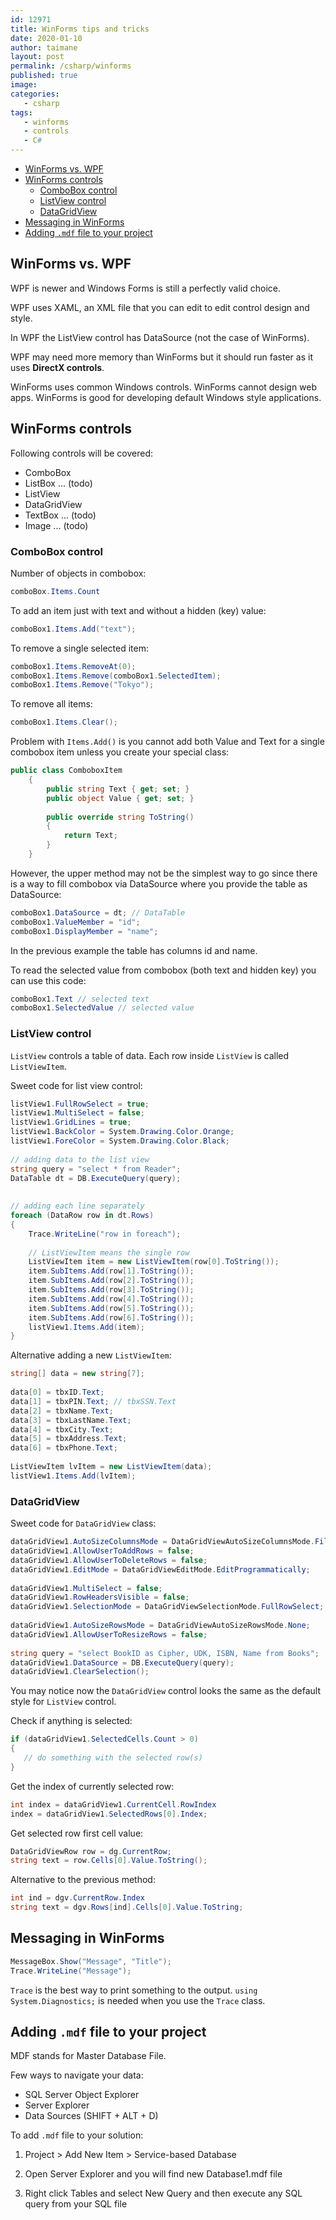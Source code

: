 ```yaml
---
id: 12971
title: WinForms tips and tricks
date: 2020-01-10
author: taimane
layout: post
permalink: /csharp/winforms
published: true
image: 
categories:
   - csharp
tags:
   - winforms
   - controls
   - C#
---
```


- [WinForms vs. WPF](#winforms-vs-wpf)
- [WinForms controls](#winforms-controls)
  - [ComboBox control](#combobox-control)
  - [ListView control](#listview-control)
  - [DataGridView](#datagridview)
- [Messaging in WinForms](#messaging-in-winforms)
- [Adding `.mdf` file to your project](#adding-mdf-file-to-your-project)

## WinForms vs. WPF
 
WPF is newer and Windows Forms is still a perfectly valid choice.
 
WPF uses XAML, an XML file that you can edit to edit control design and style.
 
In WPF the ListView control has DataSource (not the case of WinForms).
 
WPF may need more memory than WinForms but it should run faster as it uses **DirectX controls**.
 
WinForms uses common Windows controls.
WinForms cannot design web apps.
WinForms is good for developing default Windows style applications.
 
 
## WinForms controls
 
Following controls will be covered:
 
* ComboBox
* ListBox ... (todo)
* ListView
* DataGridView
* TextBox ... (todo)
* Image ... (todo)
 
 
### ComboBox control
 
Number of objects in combobox:
```c#
comboBox.Items.Count
```
 
To add an item just with text and without a hidden (key) value:
```c#
comboBox1.Items.Add("text");
```
 
To remove a single selected item:
 
```c#
comboBox1.Items.RemoveAt(0);  
comboBox1.Items.Remove(comboBox1.SelectedItem);  
comboBox1.Items.Remove("Tokyo");  
```
 
To remove all items:
 
```c#
comboBox1.Items.Clear();
```
 
Problem with `Items.Add()` is you cannot add both Value and Text for a single combobox item unless you create your special class:
 
```c#
public class ComboboxItem
    {
        public string Text { get; set; }
        public object Value { get; set; }
 
        public override string ToString()
        {
            return Text;
        }
    }
```
 
However, the upper method may not be the simplest way to go since there is a way to fill combobox via DataSource where you provide the table as DataSource:
 
```c#
comboBox1.DataSource = dt; // DataTable
comboBox1.ValueMember = "id";
comboBox1.DisplayMember = "name";
```
 
In the previous example the table has columns id and name.
 
 
To read the selected value from combobox (both text and hidden key) you can use this code:
 
```c#
comboBox1.Text // selected text
comboBox1.SelectedValue // selected value
```
 
 
 
 
### ListView control
 
`ListView` controls a table of data. Each row inside `ListView` is called `ListViewItem`.
 
 
Sweet code for list view control:
 
```c#
listView1.FullRowSelect = true;
listView1.MultiSelect = false;
listView1.GridLines = true;
listView1.BackColor = System.Drawing.Color.Orange;
listView1.ForeColor = System.Drawing.Color.Black;
 
// adding data to the list view
string query = "select * from Reader";
DataTable dt = DB.ExecuteQuery(query);
 
 
// adding each line separately
foreach (DataRow row in dt.Rows)
{
    Trace.WriteLine("row in foreach");
 
    // ListViewItem means the single row
    ListViewItem item = new ListViewItem(row[0].ToString());
    item.SubItems.Add(row[1].ToString());
    item.SubItems.Add(row[2].ToString());
    item.SubItems.Add(row[3].ToString());
    item.SubItems.Add(row[4].ToString());
    item.SubItems.Add(row[5].ToString());
    item.SubItems.Add(row[6].ToString());
    listView1.Items.Add(item);
}
```
 
 
Alternative adding a new `ListViewItem`:
 
```c#
string[] data = new string[7];
 
data[0] = tbxID.Text;
data[1] = tbxPIN.Text; // tbxSSN.Text
data[2] = tbxName.Text;
data[3] = tbxLastName.Text;
data[4] = tbxCity.Text;
data[5] = tbxAddress.Text;
data[6] = tbxPhone.Text;
 
ListViewItem lvItem = new ListViewItem(data);
listView1.Items.Add(lvItem);
```
 
### DataGridView
 
 
Sweet code for `DataGridView` class:
 
 
```c#
dataGridView1.AutoSizeColumnsMode = DataGridViewAutoSizeColumnsMode.Fill;
dataGridView1.AllowUserToAddRows = false;
dataGridView1.AllowUserToDeleteRows = false;
dataGridView1.EditMode = DataGridViewEditMode.EditProgrammatically;
 
dataGridView1.MultiSelect = false;
dataGridView1.RowHeadersVisible = false;
dataGridView1.SelectionMode = DataGridViewSelectionMode.FullRowSelect;
 
dataGridView1.AutoSizeRowsMode = DataGridViewAutoSizeRowsMode.None;
dataGridView1.AllowUserToResizeRows = false;
 
string query = "select BookID as Cipher, UDK, ISBN, Name from Books";
dataGridView1.DataSource = DB.ExecuteQuery(query);
dataGridView1.ClearSelection();
```
 
You may notice now the `DataGridView` control looks the same as the default style for `ListView` control.
 
 
 
Check if anything is selected:
 
```c#
if (dataGridView1.SelectedCells.Count > 0)
{
   // do something with the selected row(s)
}
```
 
Get the index of currently selected row:
 
```c#
int index = dataGridView1.CurrentCell.RowIndex
index = dataGridView1.SelectedRows[0].Index;
```
 
Get selected row first cell value:
 
```c#
DataGridViewRow row = dg.CurrentRow;
string text = row.Cells[0].Value.ToString();
```
 
Alternative to the previous method:
 
```c#
int ind = dgv.CurrentRow.Index
string text = dgv.Rows[ind].Cells[0].Value.ToString;
```
 
 
 
 
 
 
 
 
## Messaging in WinForms
 
```c#
MessageBox.Show("Message", "Title");
Trace.WriteLine("Message");
```
 
`Trace` is the best way to print something to the output. `using System.Diagnostics;` is needed when you use the `Trace` class.
 
 
## Adding `.mdf` file to your project
 
MDF stands for Master Database File.
 
Few ways to navigate your data:
 
* SQL Server Object Explorer
* Server Explorer
* Data Sources (SHIFT + ALT + D)
 
 
To add `.mdf` file to your solution:
 
1. Project > Add New Item > Service-based Database
 
2. Open Server Explorer and you will find new Database1.mdf file
 
3. Right click Tables and select New Query and then execute any SQL query from your SQL file
 
<!--
## Working with the Database
 
## Creating SqlCommand
 
We need both:
 
* `SqlConnection` and
* `SqlCommand`
 
Create connection to the `.mdf` file:
 
```c#
var con = new System.Data.SqlClient.SqlConnection();
con.ConnectionString = @"Data Source=(localdb)\MSSQLLocalDB;AttachDbFilename=|DataDirectory|Database1.mdf;Integrated Security=True";
con.Open();
con.Close();
```
 
Example create simple `SqlCommand`:
 
```c#
SqlCommand cmd = new SqlCommand();
```
 
Updating database:
 
```c#
// simple call
cmd.ExecuteNonQuery();
 
// or with the feedback how many rows updated
int rows_updated = cmd.ExecuteNonQuery();
if (rows_updated > 0)
   Trace.WriteLine('updated');
else
   Trace.WriteLine('not updated')
```
 
Making a class to get a DataTable based on query from .mdf file:
 
```C#
class DB
{
    public static DataTable RunQuery(string query)
    {
        DataTable table = new DataTable();
        var conString = @"Data Source=(localdb)\MSSQLLocalDB;AttachDbFilename=|DataDirectory|Database1.mdf;Integrated Security=True";
        using (SqlConnection con = new SqlConnection(conString))
        {
            using (SqlDataAdapter sda = new SqlDataAdapter(query, con))
            {
                sda.Fill(table);
            }
        }
        return table;
    }
}
```
 
## Alternative ways creating DataTables for DataSource
 
Example of 2x2 DataTable.
```c#
DataTable dt = new DataTable();
dt.Columns.Add( "Key");
dt.Columns.Add( "Value");
 
dt.Rows.Add( new object[] { "Key1", "Value1"});
dt.Rows.Add( new object[] { "Key2", "Value2"});
```
 
**Tip:** To view the content of `dt` object while debugging you can hover on it and click view in Visual Studio.
 
We can use `List<>` to set the DataSource:
 
```c#
List<Person> ps = Person.LoadAll();
dataGridView1.DataSource = ps;
// where Person is a class
```


A SqlDataAdapter is typically used to fill a DataSet or DataTable and so you will have access to the data after your connection has been closed (disconnected access). The SqlDataReader is a fast forward-only and connected cursor which tends to be generally quicker than filling a DataSet/DataTable

-->
